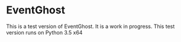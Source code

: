 
# EventGhost


This is a test version of EventGhost. It is a work in progress.
This test version runs on Python 3.5 x64
